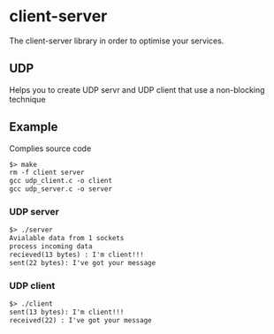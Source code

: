 # client-server
The client-server library in order to optimise your services. 

## UDP
Helps you to create UDP servr and UDP client that use a non-blocking technique

## Example
Complies source code
```txt
$> make 
rm -f client server 
gcc udp_client.c -o client 
gcc udp_server.c -o server 
```

### UDP server 
```txt
$> ./server 
Avialable data from 1 sockets
process incoming data
recieved(13 bytes) : I'm client!!! 
sent(22 bytes): I've got your message
```

### UDP client
```txt
$> ./client 
sent(13 bytes): I'm client!!!
received(22) : I've got your message
```
